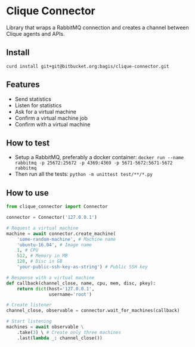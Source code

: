 Clique Connector
================

Library that wraps a RabbitMQ connection and creates a channel between Clique agents and APIs.

Install
-------

`curd install git+git@bitbucket.org:bagis/clique-connector.git`

Features
--------

* Send statistics
* Listen for statistics
* Ask for a virtual machine
* Confirm a virtual machine job
* Confirm with a virtual machine

How to test
-----------

* Setup a RabbitMQ, preferably a docker container: `docker run --name rabbitmq -p 25672:25672 -p 4369:4369 -p 5671-5672:5671-5672 rabbitmq`
* Then run all the tests: `python -m unittest test/**/*.py`

How to use
----------

```python
from clique_connector import Connector

connector = Connector('127.0.0.1')

# Request a virtual machine
machine = await connector.create_machine(
    'some-random-machine', # Machine name
    'ubuntu-16.04', # Image name
    1, # CPU
    512, # Memory in MB
    128, # Disc in GB
    'your-public-ssh-key-as-string') # Public SSH key

# Response with a virtual machine
def callback(channel_close, name, cpu, mem, disc, pkey):
    return dict(host='127.0.0.1',
                username='root')

# Create listener
channel_close, observable = connector.wait_for_machines(callback)

# Start listening
machines = await observable \
    .take(3) \ # Create only three machines
    .last(lambda _: channel_close())
```

